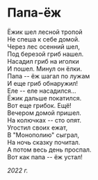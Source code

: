 # Папа-ёж

Ёжик шел лесной тропой  
Не спеша к себе домой.  
Через лес осенний шел,  
Под березой гриб нашел.  
Насадил гриб на иголки  
И пошел. Минул он ёлки.  
Папа -- ёж шагал по лужам  
И еще гриб обнаружил!  
Еле -- еле насадился...  
Ёжик дальше покатился.  
Вот еще грибок. Ещё!  
Вечером домой пришел.  
На колючках -- сто опят.  
Угостил своих ежат,  
В "Монополию" сыграл,  
На ночь сказку почитал.  
А потом весь день проспал.  
Вот как папа  -- ёж устал!  

*2022 г.*